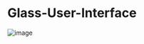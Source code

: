 # Glass-User-Interface

![image](https://github.com/Charl913/Glass-User-Interface/assets/73072328/5a3681c4-f7a7-4f61-b66b-926e3bf770f6)

